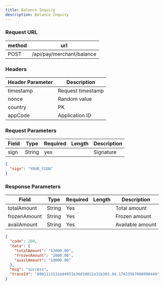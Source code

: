 ```yaml
---
title: Balance Inquiry
description: Balance Inquiry
---
```


### Request URL

| method | url                       |
| ------ | ------------------------- |
| POST   | /api/pay/merchant/balance |


### Headers
| Header Parameter | Description       |
|------------------|-------------------|
| timestamp        | Request timestamp |
| nonce            | Random value      |
| country          | PK                |
| appCode          | Application ID    |


### Request Parameters

| Field | Type   | Required | Length | Description |
| ----- | ------ | -------- | ------ | ----------- |
| sign  | String | yes      |        | Signature   |


```json title= request example
{
  "sign": "YOUR_SIGN"
}
```

### Response Parameters

| Field        | Type   | Required | Length | Description      |
| ------------ | ------ | -------- | ------ | ---------------- |
| totalAmount  | String | Yes      |        | Total amount     |
| frozenAmount | String | Yes      |        | Frozen amount    |
| availAmount  | String | Yes      |        | Available amount |

```json title= request example
{
  "code": 200,
  "data": {
    "totalAmount": "12000.00",
    "frozenAmount": "2000.00",
    "availAmount": "10000.00"
  },
  "msg": "success",
  "traceId": "0801113131dd4951a36d19022a31b303.94.17423567008990449"
}

```